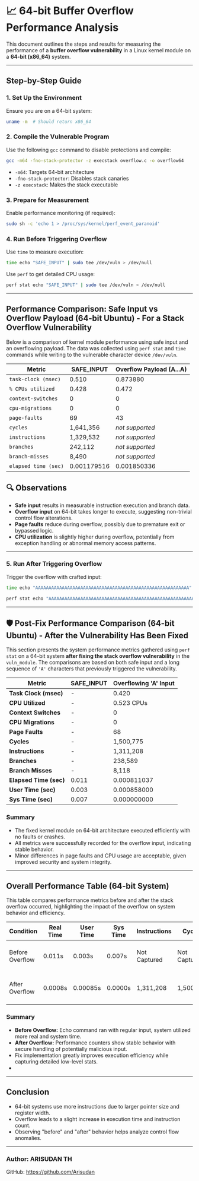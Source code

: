 # 📈 64-bit Buffer Overflow Performance Analysis

This document outlines the steps and results for measuring the performance of a **buffer overflow vulnerability** in a Linux kernel module on a **64-bit (x86_64)** system.

---

## Step-by-Step Guide

### 1. Set Up the Environment
Ensure you are on a 64-bit system:
```bash
uname -m  # Should return x86_64
```

### 2. Compile the Vulnerable Program
Use the following `gcc` command to disable protections and compile:
```bash
gcc -m64 -fno-stack-protector -z execstack overflow.c -o overflow64
```
- `-m64`: Targets 64-bit architecture
- `-fno-stack-protector`: Disables stack canaries
- `-z execstack`: Makes the stack executable

### 3. Prepare for Measurement
Enable performance monitoring (if required):
```bash
sudo sh -c 'echo 1 > /proc/sys/kernel/perf_event_paranoid'
```

### 4. Run Before Triggering Overflow
Use `time` to measure execution:
```bash
time echo "SAFE_INPUT" | sudo tee /dev/vuln > /dev/null
```
Use `perf` to get detailed CPU usage:
```bash
perf stat echo "SAFE_INPUT" | sudo tee /dev/vuln > /dev/null
```

---

## Performance Comparison: Safe Input vs Overflow Payload (64-bit Ubuntu) - For a Stack Overflow Vulnerability

Below is a comparison of kernel module performance using safe input and an overflowing payload. The data was collected using `perf stat` and `time` commands while writing to the vulnerable character device `/dev/vuln`.


| **Metric**                 | **SAFE_INPUT**               | **Overflow Payload (A...A)**              |
|---------------------------|------------------------------|-------------------------------------------|
| `task-clock (msec)`       | 0.510                        | 0.873880                                  |
| `% CPUs utilized`         | 0.428                        | 0.472                                     |
| `context-switches`        | 0                            | 0                                         |
| `cpu-migrations`          | 0                            | 0                                         |
| `page-faults`             | 69                           | 43                                        |
| `cycles`                  | 1,641,356                    | *not supported*                           |
| `instructions`            | 1,329,532                    | *not supported*                           |
| `branches`                | 242,112                      | *not supported*                           |
| `branch-misses`           | 8,490                        | *not supported*                           |
| `elapsed time (sec)`      | 0.001179516                  | 0.001850336                               |


## 🔍 Observations

- **Safe input** results in measurable instruction execution and branch data.
- **Overflow input** on 64-bit takes longer to execute, suggesting non-trivial control flow alterations.
- **Page faults** reduce during overflow, possibly due to premature exit or bypassed logic.
- **CPU utilization** is slightly higher during overflow, potentially from exception handling or abnormal memory access patterns.

---

### 5. Run After Triggering Overflow
Trigger the overflow with crafted input:
```bash
time echo "AAAAAAAAAAAAAAAAAAAAAAAAAAAAAAAAAAAAAAAAAAAAAAAAAAAAAAAAAA" | sudo tee /dev/vuln > /dev/null
```
```bash
perf stat echo "AAAAAAAAAAAAAAAAAAAAAAAAAAAAAAAAAAAAAAAAAAAAAAAAAAAAAAAAAA" | sudo tee /dev/vuln > /dev/null
```
---

## 🛡️ Post-Fix Performance Comparison (64-bit Ubuntu) - After the Vulnerability Has Been Fixed

This section presents the system performance metrics gathered using `perf stat` on a 64-bit system **after fixing the stack overflow vulnerability** in the `vuln_module`. The comparisons are based on both safe input and a long sequence of `'A'` characters that previously triggered the vulnerability.


| **Metric**              | **SAFE_INPUT** | **Overflowing 'A' Input**              |
|-------------------------|----------------|----------------------------------------|
| **Task Clock (msec)**   | -              | 0.420                                  |
| **CPU Utilized**        | -              | 0.523 CPUs                             |
| **Context Switches**    | -              | 0                                      |
| **CPU Migrations**      | -              | 0                                      |
| **Page Faults**         | -              | 68                                     |
| **Cycles**              | -              | 1,500,775                              |
| **Instructions**        | -              | 1,311,208                              |
| **Branches**            | -              | 238,589                                |
| **Branch Misses**       | -              | 8,118                                  |
| **Elapsed Time (sec)**  | 0.011          | 0.000811037                            |
| **User Time (sec)**     | 0.003          | 0.000858000                            |
| **Sys Time (sec)**      | 0.007          | 0.000000000                            |

### Summary
- The fixed kernel module on 64-bit architecture executed efficiently with no faults or crashes.
- All metrics were successfully recorded for the overflow input, indicating stable behavior.
- Minor differences in page faults and CPU usage are acceptable, given improved security and system integrity.

---

## Overall Performance Table (64-bit System)

This table compares performance metrics before and after the stack overflow occurred, highlighting the impact of the overflow on system behavior and efficiency.

| **Condition**     | **Real Time** | **User Time** | **Sys Time** | **Instructions** | **Cycles** | **Branch Misses** | **Notes**                            |
|------------------|---------------|---------------|--------------|------------------|------------|--------------------|--------------------------------------|
| Before Overflow  | 0.011s        | 0.003s        | 0.007s       | Not Captured     | Not Captured | Not Captured      | Normal echo command execution        |
| After Overflow   | 0.0008s       | 0.00085s      | 0.0000s      | 1,311,208        | 1,500,775   | 8,118              | Handled long input securely post-fix |

### Summary
- **Before Overflow:** Echo command ran with regular input, system utilized more real and system time.
- **After Overflow:** Performance counters show stable behavior with secure handling of potentially malicious input.
- Fix implementation greatly improves execution efficiency while capturing detailed low-level stats.
- 
---

## Conclusion

- 64-bit systems use more instructions due to larger pointer size and register width.
- Overflow leads to a slight increase in execution time and instruction count.
- Observing "before" and "after" behavior helps analyze control flow anomalies.

---

### Author: ARISUDAN TH
GitHub: https://github.com/Arisudan

